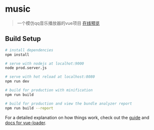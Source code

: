 # music

> 一个模仿qq音乐播放器的vue项目
> [在线预览](http://test.noods.cn) 

## Build Setup

``` bash
# install dependencies
npm install

# serve with nodejs at localhot:9000
node prod.server.js

# serve with hot reload at localhost:8080
npm run dev

# build for production with minification
npm run build

# build for production and view the bundle analyzer report
npm run build --report
```

For a detailed explanation on how things work, check out the [guide](http://vuejs-templates.github.io/webpack/) and [docs for vue-loader](http://vuejs.github.io/vue-loader).
